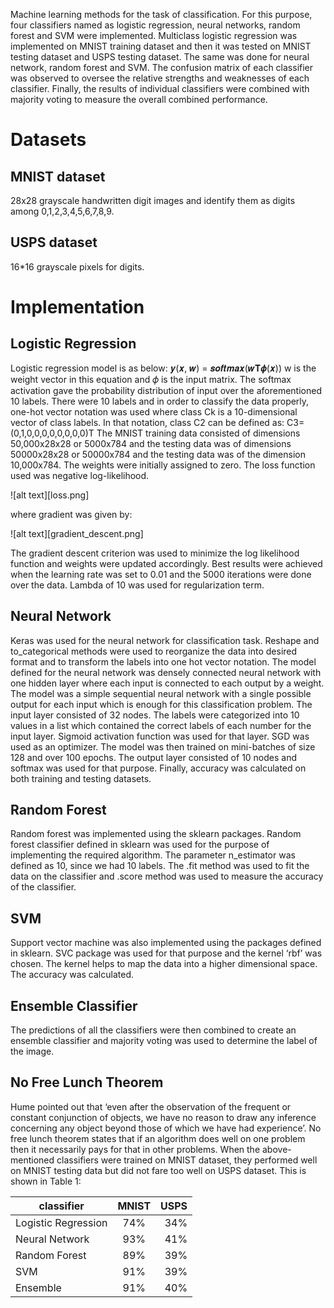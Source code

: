 Machine learning methods for the task of classification. For this purpose, four classifiers named as logistic regression, neural networks, random forest and SVM were implemented. Multiclass logistic regression was implemented on MNIST training dataset and then it was tested on MNIST testing dataset and USPS testing dataset. The same was done for neural network, random forest and SVM. The confusion matrix of each classifier was observed to oversee the relative strengths and weaknesses of each classifier. Finally, the results of individual classifiers were combined with majority voting to measure the overall combined performance.

# Datasets #
## MNIST dataset ##
28x28 grayscale handwritten digit images and identify them as digits among 0,1,2,3,4,5,6,7,8,9.
## USPS dataset ##
16*16 grayscale pixels for digits.

# Implementation #
## Logistic Regression ##
Logistic regression model is as below:
𝒚(𝒙, 𝒘) = 𝒔𝒐𝒇𝒕𝒎𝒂𝒙(𝒘𝚻𝝓(𝒙))
w is the weight vector in this equation and 𝜙 is the input matrix. The softmax activation gave the probability distribution of input over the aforementioned 10 labels. There were 10 labels and in order to classify the data properly, one-hot vector notation was used where class Ck is a 10-dimensional vector of class labels. In that notation, class C2 can be defined as:
C3= (0,1,0,0,0,0,0,0,0,0)T
The MNIST training data consisted of dimensions 50,000x28x28 or 5000x784 and the testing data was of dimensions 50000x28x28 or 50000x784 and the testing data
was of the dimension 10,000x784. The weights were initially assigned to zero. The loss function used was negative log-likelihood.

![alt text][loss.png]

where gradient was given by:

![alt text][gradient_descent.png]

The gradient descent criterion was used to minimize the log likelihood function and weights were updated accordingly. Best results were achieved when the learning rate was set to 0.01 and the 5000 iterations were done over the data. Lambda of 10 was used for regularization term.
## Neural Network ##
Keras was used for the neural network for classification task. Reshape and to_categorical methods were used to reorganize the data into desired format and to transform the labels into one hot vector notation. The model defined for the neural network was densely connected neural network with one hidden layer where each input is connected to each output by a weight. The model was a simple sequential neural network with a single possible output for each input which is enough for this
classification problem. The input layer consisted of 32 nodes. The labels were categorized into 10 values in a list which contained the correct labels of each number for the input layer. Sigmoid activation function was used for that layer. SGD was used as an optimizer. The model was then trained on mini-batches of size
128 and over 100 epochs. The output layer consisted of 10 nodes and softmax was used for that purpose. Finally, accuracy was calculated on both training and testing datasets.
## Random Forest ##
Random forest was implemented using the sklearn packages. Random forest classifier defined in sklearn was used for the purpose of implementing the required algorithm. The parameter n_estimator was defined as 10, since we had 10 labels. The .fit method was used to fit the data on the classifier and .score method was used to measure the accuracy of the classifier.
## SVM ##
Support vector machine was also implemented using the packages defined in sklearn. SVC package was used for that purpose and the kernel ‘rbf’ was chosen. The kernel helps to map the data into a higher dimensional space. The accuracy was calculated.
## Ensemble Classifier ##
The predictions of all the classifiers were then combined to create an ensemble classifier and majority voting was used to determine the label of the image.
## No Free Lunch Theorem ##
Hume pointed out that ‘even after the observation of the frequent or constant conjunction of objects, we have no reason to draw any inference concerning any object beyond those of which we have had experience’. No free lunch theorem states that if an algorithm does well on one problem then it necessarily pays for that in other problems. When the above-mentioned classifiers were trained on MNIST dataset, they performed well on MNIST testing data but did not fare too well on USPS dataset. This is shown in Table 1:

| classifier          | MNIST | USPS |
|---------------------|:-------:|------:|
| Logistic Regression | 74%   | 34%  |
| Neural Network      | 93%   | 41%  |
| Random Forest       | 89%   | 39%  |
| SVM                 | 91%   | 39%  |
| Ensemble            | 91%   | 40%  |
